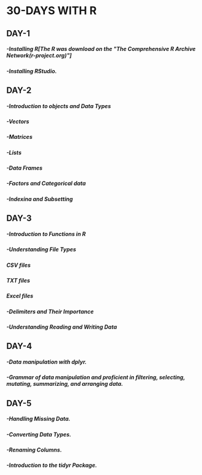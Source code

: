 # 30-DAYS WITH R
 
## DAY-1
##### -Installing R[The R was download on the "The Comprehensive R Archive Network(r-project.org)"]
##### -Installing RStudio.

## DAY-2
##### -Introduction to  objects and Data Types
##### -Vectors
##### -Matrices
##### -Lists
##### -Data Frames
##### -Factors and Categorical data
##### -Indexina and Subsetting

## DAY-3
##### -Introduction to Functions in R
##### -Understanding File Types
##### CSV files
##### TXT files
##### Excel files
##### -Delimiters and Their Importance
##### -Understanding Reading and Writing Data

## DAY-4
##### -Data manipulation with dplyr.
##### -Grammar of data manipulation and proficient in filtering, selecting, mutating, summarizing, and arranging data.

## DAY-5
##### -Handling Missing Data.
##### -Converting Data Types.
##### -Renaming Columns.
##### -Introduction to the tidyr Package.
